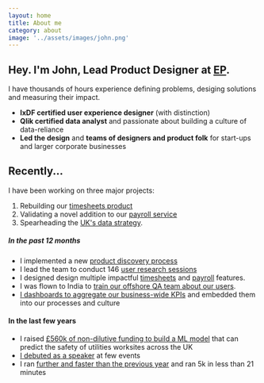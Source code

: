 ```yaml
---
layout: home
title: About me
category: about
image: '../assets/images/john.png'
--- 
```


## Hey. I'm John, Lead Product Designer at [EP][0].

I have thousands of hours experience defining problems, desiging solutions and measuring their impact. 
* **IxDF certified user experience designer** (with distinction)
* **Qlik certified data analyst** and passionate about building a culture of data-reliance
* **Led the design** and **teams of designers and product folk** for start-ups and larger corporate businesses

## Recently...
I have been working on three major projects:
1. Rebuilding our [timesheets product][1]
2. Validating a novel addition to our [payroll service][2] 
3. Spearheading the [UK's data strategy][6]. 

##### In the past 12 months
* I implemented a new [product discovery process][3] 
* I lead the team to conduct 146 [user research sessions][5]
* I designed design multiple impactful [timesheets][1] and [payroll][2] features.
* I was flown to India to [train our offshore QA team about our users][5].
* [I dashboards to aggregate our business-wide KPIs][6] and embedded them into our processes and culture

#### In the last few years
* I raised [£560k of non-dilutive funding to build a ML model][7] that can predict the safety of utilities worksites across the UK
* [I debuted as a speaker][8] at few events
* I ran [further and faster than the previous year][9] and ran 5k in less than 21 minutes


[0]: http://www.ep.com
[1]: /work/ep-timesheets
[2]: /work/ep-payroll
[3]: /work/ep-discovery-process
[4]: /work/on-site-research
[5]: /work/training-offshore-qa
[6]: /work/ep-data-strategy
[7]: https://www.fyld.ai/fyld-awarded-500k-ofgem-funding-in-partnership-with-sgn-and-national-grid/
[8]: /talking
[9]: /running-2023
[10]: /contact